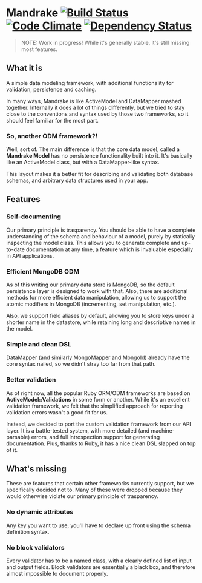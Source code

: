 # Mandrake [![Build Status](https://travis-ci.org/motns/mandrake.png)](https://travis-ci.org/motns/mandrake) [![Code Climate](https://codeclimate.com/github/motns/mandrake.png)](https://codeclimate.com/github/motns/mandrake) [![Dependency Status](https://gemnasium.com/motns/mandrake.png)](https://gemnasium.com/motns/mandrake)

> NOTE: Work in progress! While it's generally stable, it's still missing most features.

## What it is

A simple data modeling framework, with additional functionality for validation, persistence and caching.

In many ways, Mandrake is like ActiveModel and DataMapper mashed together.
Internally it does a lot of things differently, but we tried to stay close to the conventions
and syntax used by those two frameworks, so it should feel familiar for the most part.


### So, another ODM framework?!

Well, sort of. The main difference is that the core data model, called a **Mandrake Model** has no
persistence functionality built into it. It's basically like an ActiveModel class, but with a
DataMapper-like syntax.

This layout makes it a better fit for describing and validating both database schemas, and arbitrary
data structures used in your app.


## Features

### Self-documenting

Our primary principle is trasparency. You should be able to have a complete understanding
of the schema and behaviour of a model, purely by statically inspecting the model class.
This allows you to generate complete and up-to-date documentation at any time, a feature
which is invaluable especially in API applications.


### Efficient MongoDB ODM

As of this writing our primary data store is MongoDB, so the default persistence layer
is designed to work with that. Also, there are additional methods for more efficient data
manipulation, allowing us to support the atomic modifiers in MongoDB (incrementing, set manipulation, etc.).

Also, we support field aliases by default, allowing you to store keys under a shorter name in the datastore,
while retaining long and descriptive names in the model.


### Simple and clean DSL

DataMapper (and similarly MongoMapper and MongoId) already have the core syntax nailed, so we
didn't stray too far from that path.


### Better validation

As of right now, all the popular Ruby ORM/ODM frameworks are based on **ActiveModel::Validations** in
some form or another. While it's an excellent validation framework, we felt that the simplified approach
for reporting validation errors wasn't a good fit for us.

Instead, we decided to port the custom validation framework from our API layer. It is a battle-tested system,
with more detailed (and machine-parsable) errors, and full introspection support for generating documentation.
Plus, thanks to Ruby, it has a nice clean DSL slapped on top of it.



## What's missing

These are features that certain other frameworks currently support, but we specifically
decided not to. Many of these were dropped because they would otherwise violate our
primary principle of trasparency.


### No dynamic attributes

Any key you want to use, you'll have to declare up front using the schema definition
syntax.


### No block validators

Every validator has to be a named class, with a clearly defined list of input and output fields.
Block validators are essentially a black box, and therefore almost impossible to document properly.

